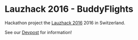Lauzhack 2016 - BuddyFlights
=======

Hackathon project the [Lauzhack 2016](https://2016.lauzhack.com/) 2016 in Switzerland.

See our [Devpost](https://devpost.com/software/buddyflights) for information!
